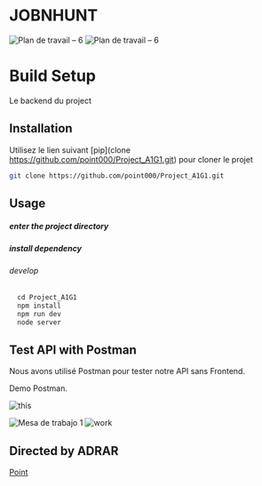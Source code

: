 # JOBNHUNT

![Plan de travail – 6](https://user-images.githubusercontent.com/68516549/118400480-188ee400-b662-11eb-8609-1044d448f45e.png) ![Plan de travail – 6](https://user-images.githubusercontent.com/68516549/118409822-9962d580-b68c-11eb-8189-04108f80fd5c.png)


# Build Setup


 Le backend du project 

## Installation

Utilisez le lien suivant [pip](clone https://github.com/point000/Project_A1G1.git) pour cloner le projet 

```bash
git clone https://github.com/point000/Project_A1G1.git

```
  ## Usage


##### enter the project directory
##### install dependency
###### develop
```javascript
  cd Project_A1G1
  npm install
  npm run dev
  node server
```


## Test API with Postman
Nous avons utilisé Postman pour tester notre API sans Frontend.

Demo Postman.

![this](https://user-images.githubusercontent.com/68516549/118399750-ed56c580-b65e-11eb-9378-af340eaba728.gif)



![Mesa de trabajo 1](https://user-images.githubusercontent.com/68516549/121394567-c33cae80-c951-11eb-99d6-fb13450e35b0.png)
![work](https://user-images.githubusercontent.com/68516549/121394662-dea7b980-c951-11eb-8315-9b55eef987f0.png)



## Directed by ADRAR
[Point](https://github.com/point000)
